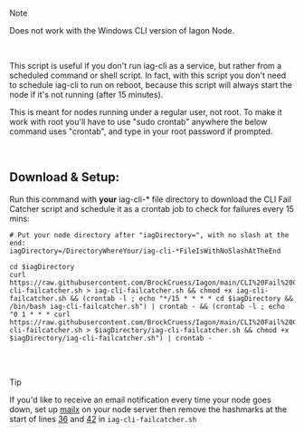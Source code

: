 > [!NOTE]
> Does not work with the Windows CLI version of Iagon Node.

<br>

This script is useful if you don't run iag-cli as a service, but rather from a scheduled command or shell script. In fact, with this script you don't need to schedule iag-cli to run on reboot, because this script will always start the node if it's not running (after 15 minutes).

This is meant for nodes running under a regular user, not root. To make it work with root you'll have to use "sudo crontab" anywhere the below command uses "crontab", and type in your root password if prompted.

<br>

## Download & Setup:

Run this command with **your** iag-cli-* file directory to download the CLI Fail Catcher script and schedule it as a crontab job to check for failures every 15 mins:

```
# Put your node directory after "iagDirectory=", with no slash at the end:
iagDirectory=/DirectoryWhereYour/iag-cli-*FileIsWithNoSlashAtTheEnd

cd $iagDirectory
curl https://raw.githubusercontent.com/BrockCruess/Iagon/main/CLI%20Fail%20Catcher/iag-cli-failcatcher.sh > iag-cli-failcatcher.sh && chmod +x iag-cli-failcatcher.sh && (crontab -l ; echo "*/15 * * * * cd $iagDirectory && /bin/bash iag-cli-failcatcher.sh") | crontab - && (crontab -l ; echo "0 1 * * * curl https://raw.githubusercontent.com/BrockCruess/Iagon/main/CLI%20Fail%20Catcher/iag-cli-failcatcher.sh > $iagDirectory/iag-cli-failcatcher.sh && chmod +x $iagDirectory/iag-cli-failcatcher.sh") | crontab -
```

<br>
<br>

> [!TIP]
> If you'd like to receive an email notification every time your node goes down, set up [mailx](https://linux.die.net/man/1/mailx) on your node server then remove the hashmarks at the start of lines [36](https://github.com/BrockCruess/Iagon/blob/68dac2068726a5a31ecb727a62ac5d0361096d54/CLI%20Fail%20Catcher/iag-cli-failcatcher.sh#L36) and [42](https://github.com/BrockCruess/Iagon/blob/68dac2068726a5a31ecb727a62ac5d0361096d54/CLI%20Fail%20Catcher/iag-cli-failcatcher.sh#L42) in `iag-cli-failcatcher.sh`
